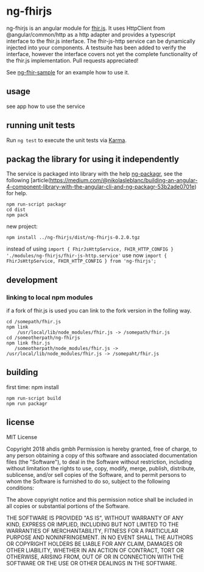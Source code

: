 # ng-fhirjs

ng-fhirjs is an angular module for [fhir.js](https://github.com/FHIR/fhir.js). It uses HttpClient from @angular/common/http as a http adapter and provides a typescript interface to the fhir.js interface. The fhir-js-http service can be dynamically injected into your components. A testsuite has been added to verify the interface, however the interface covers not yet the complete functionality of the fhir.js implementation. Pull requests appreciated!

See [ng-fhir-sample](https://github.com/ahdis/ng-fhir-sample) for an example how to use it.

## usage
see app how to use the service

## running unit tests
Run `ng test` to execute the unit tests via [Karma](https://karma-runner.github.io).

## packag the library for using it independently
The service is packaged into library with the help [ng-packagr](https://github.com/dherges/ng-packagr), see the following [article(https://medium.com/@nikolasleblanc/building-an-angular-4-component-library-with-the-angular-cli-and-ng-packagr-53b2ade0701e) for help.

```
npm run-script packagr
cd dist
npm pack
```
new project:
```
npm install ../ng-fhirjs/dist/ng-fhirjs-0.2.0.tgz
```

instead of using `import { FhirJsHttpService, FHIR_HTTP_CONFIG }  './modules/ng-fhirjs/fhir-js-http.service'` 
use now `import { FhirJsHttpService, FHIR_HTTP_CONFIG } from 'ng-fhirjs';`


## development

### linking to local npm modules
if a fork of fhir.js is used you can link to the fork version in the folling way.

```
cd /somepath/fhir.js 
npm link
    /usr/local/lib/node_modules/fhir.js -> /somepath/fhir.js
cd /someotherpath/ng-fhirjs
npm link fhir.js
   /someotherpath/node_modules/fhir.js -> /usr/local/lib/node_modules/fhir.js -> /somepaht/fhir.js
```

## building

first time: 
npm install

```
npm run-script build
npm run packagr
```

## license

MIT License

Copyright 2018 ahdis gmbh
Permission is hereby granted, free of charge, to any person obtaining a copy of this software and associated documentation files (the "Software"), to deal in the Software without restriction, including without limitation the rights to use, copy, modify, merge, publish, distribute, sublicense, and/or sell copies of the Software, and to permit persons to whom the Software is furnished to do so, subject to the following conditions:

The above copyright notice and this permission notice shall be included in all copies or substantial portions of the Software.

THE SOFTWARE IS PROVIDED "AS IS", WITHOUT WARRANTY OF ANY KIND, EXPRESS OR IMPLIED, INCLUDING BUT NOT LIMITED TO THE WARRANTIES OF MERCHANTABILITY, FITNESS FOR A PARTICULAR PURPOSE AND NONINFRINGEMENT. IN NO EVENT SHALL THE AUTHORS OR COPYRIGHT HOLDERS BE LIABLE FOR ANY CLAIM, DAMAGES OR OTHER LIABILITY, WHETHER IN AN ACTION OF CONTRACT, TORT OR OTHERWISE, ARISING FROM, OUT OF OR IN CONNECTION WITH THE SOFTWARE OR THE USE OR OTHER DEALINGS IN THE SOFTWARE.    